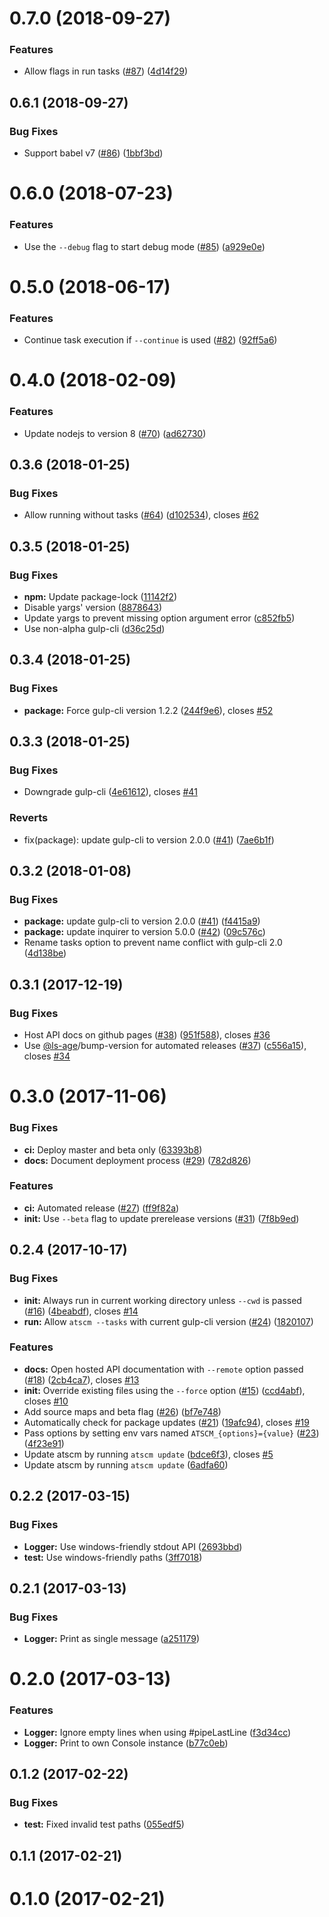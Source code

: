 <a name="0.7.0"></a>
# 0.7.0 (2018-09-27)


### Features

* Allow flags in run tasks ([#87](https://github.com/atSCM/atscm-cli/issues/87)) ([4d14f29](https://github.com/atSCM/atscm-cli/commits/4d14f29))




<a name="0.6.1"></a>
## 0.6.1 (2018-09-27)


### Bug Fixes

* Support babel v7 ([#86](https://github.com/atSCM/atscm-cli/issues/86)) ([1bbf3bd](https://github.com/atSCM/atscm-cli/commits/1bbf3bd))




<a name="0.6.0"></a>
# 0.6.0 (2018-07-23)


### Features

* Use the `--debug` flag to start debug mode ([#85](https://github.com/atSCM/atscm-cli/issues/85)) ([a929e0e](https://github.com/atSCM/atscm-cli/commits/a929e0e))




<a name="0.5.0"></a>
# 0.5.0 (2018-06-17)


### Features

* Continue task execution if `--continue` is used ([#82](https://github.com/atSCM/atscm-cli/issues/82)) ([92ff5a6](https://github.com/atSCM/atscm-cli/commits/92ff5a6))




<a name="0.4.0"></a>
# 0.4.0 (2018-02-09)


### Features

* Update nodejs to version 8 ([#70](https://github.com/atSCM/atscm-cli/issues/70)) ([ad62730](https://github.com/atSCM/atscm-cli/commits/ad62730))




<a name="0.3.6"></a>
## 0.3.6 (2018-01-25)


### Bug Fixes

* Allow running without tasks ([#64](https://github.com/atSCM/atscm-cli/issues/64)) ([d102534](https://github.com/atSCM/atscm-cli/commits/d102534)), closes [#62](https://github.com/atSCM/atscm-cli/issues/62)




<a name="0.3.5"></a>
## 0.3.5 (2018-01-25)


### Bug Fixes

* **npm:** Update package-lock ([11142f2](https://github.com/atSCM/atscm-cli/commits/11142f2))
* Disable yargs' version ([8878643](https://github.com/atSCM/atscm-cli/commits/8878643))
* Update yargs to prevent missing option argument error ([c852fb5](https://github.com/atSCM/atscm-cli/commits/c852fb5))
* Use non-alpha gulp-cli ([d36c25d](https://github.com/atSCM/atscm-cli/commits/d36c25d))




<a name="0.3.4"></a>
## 0.3.4 (2018-01-25)


### Bug Fixes

* **package:** Force gulp-cli version 1.2.2 ([244f9e6](https://github.com/atSCM/atscm-cli/commits/244f9e6)), closes [#52](https://github.com/atSCM/atscm-cli/issues/52)




<a name="0.3.3"></a>
## 0.3.3 (2018-01-25)


### Bug Fixes

* Downgrade gulp-cli ([4e61612](https://github.com/atSCM/atscm-cli/commits/4e61612)), closes [#41](https://github.com/atSCM/atscm-cli/issues/41)


### Reverts

* fix(package): update gulp-cli to version 2.0.0 ([#41](https://github.com/atSCM/atscm-cli/issues/41)) ([7ae6b1f](https://github.com/atSCM/atscm-cli/commits/7ae6b1f))




<a name="0.3.2"></a>
## 0.3.2 (2018-01-08)


### Bug Fixes

* **package:** update gulp-cli to version 2.0.0 ([#41](https://github.com/atSCM/atscm-cli/issues/41)) ([f4415a9](https://github.com/atSCM/atscm-cli/commits/f4415a9))
* **package:** update inquirer to version 5.0.0 ([#42](https://github.com/atSCM/atscm-cli/issues/42)) ([09c576c](https://github.com/atSCM/atscm-cli/commits/09c576c))
* Rename tasks option to prevent name conflict with gulp-cli 2.0 ([4d138be](https://github.com/atSCM/atscm-cli/commits/4d138be))




<a name="0.3.1"></a>
## 0.3.1 (2017-12-19)


### Bug Fixes

* Host API docs on github pages ([#38](https://github.com/atSCM/atscm-cli/issues/38)) ([951f588](https://github.com/atSCM/atscm-cli/commits/951f588)), closes [#36](https://github.com/atSCM/atscm-cli/issues/36)
* Use [@ls-age](https://github.com/ls-age)/bump-version for automated releases ([#37](https://github.com/atSCM/atscm-cli/issues/37)) ([c556a15](https://github.com/atSCM/atscm-cli/commits/c556a15)), closes [#34](https://github.com/atSCM/atscm-cli/issues/34)




<a name="0.3.0"></a>
# 0.3.0 (2017-11-06)


### Bug Fixes

* **ci:** Deploy master and beta only ([63393b8](https://github.com/atSCM/atscm-cli/commits/63393b8))
* **docs:** Document deployment process ([#29](https://github.com/atSCM/atscm-cli/issues/29)) ([782d826](https://github.com/atSCM/atscm-cli/commits/782d826))


### Features

* **ci:** Automated release ([#27](https://github.com/atSCM/atscm-cli/issues/27)) ([ff9f82a](https://github.com/atSCM/atscm-cli/commits/ff9f82a))
* **init:** Use `--beta` flag to update prerelease versions ([#31](https://github.com/atSCM/atscm-cli/issues/31)) ([7f8b9ed](https://github.com/atSCM/atscm-cli/commits/7f8b9ed))




<a name="0.2.4"></a>
## 0.2.4 (2017-10-17)


### Bug Fixes

* **init:** Always run in current working directory unless `--cwd` is passed ([#16](https://github.com/atSCM/atscm-cli/issues/16)) ([4beabdf](https://github.com/atSCM/atscm-cli/commits/4beabdf)), closes [#14](https://github.com/atSCM/atscm-cli/issues/14)
* **run:** Allow `atscm --tasks` with current gulp-cli version ([#24](https://github.com/atSCM/atscm-cli/issues/24)) ([1820107](https://github.com/atSCM/atscm-cli/commits/1820107))


### Features

* **docs:** Open hosted API documentation with `--remote` option passed ([#18](https://github.com/atSCM/atscm-cli/issues/18)) ([2cb4ca7](https://github.com/atSCM/atscm-cli/commits/2cb4ca7)), closes [#13](https://github.com/atSCM/atscm-cli/issues/13)
* **init:** Override existing files using the `--force` option ([#15](https://github.com/atSCM/atscm-cli/issues/15)) ([ccd4abf](https://github.com/atSCM/atscm-cli/commits/ccd4abf)), closes [#10](https://github.com/atSCM/atscm-cli/issues/10)
* Add source maps and beta flag ([#26](https://github.com/atSCM/atscm-cli/issues/26)) ([bf7e748](https://github.com/atSCM/atscm-cli/commits/bf7e748))
* Automatically check for package updates ([#21](https://github.com/atSCM/atscm-cli/issues/21)) ([19afc94](https://github.com/atSCM/atscm-cli/commits/19afc94)), closes [#19](https://github.com/atSCM/atscm-cli/issues/19)
* Pass options by setting env vars named `ATSCM_{options}={value}` ([#23](https://github.com/atSCM/atscm-cli/issues/23)) ([4f23e91](https://github.com/atSCM/atscm-cli/commits/4f23e91))
* Update atscm by running `atscm update` ([bdce6f3](https://github.com/atSCM/atscm-cli/commits/bdce6f3)), closes [#5](https://github.com/atSCM/atscm-cli/issues/5)
* Update atscm by running `atscm update` ([6adfa60](https://github.com/atSCM/atscm-cli/commits/6adfa60))




<a name="0.2.2"></a>
## 0.2.2 (2017-03-15)


### Bug Fixes

* **Logger:** Use windows-friendly stdout API ([2693bbd](https://github.com/atSCM/atscm-cli/commits/2693bbd))
* **test:** Use windows-friendly paths ([3ff7018](https://github.com/atSCM/atscm-cli/commits/3ff7018))




<a name="0.2.1"></a>
## 0.2.1 (2017-03-13)


### Bug Fixes

* **Logger:** Print as single message ([a251179](https://github.com/atSCM/atscm-cli/commits/a251179))




<a name="0.2.0"></a>
# 0.2.0 (2017-03-13)


### Features

* **Logger:** Ignore empty lines when using #pipeLastLine ([f3d34cc](https://github.com/atSCM/atscm-cli/commits/f3d34cc))
* **Logger:** Print to own Console instance ([b77c0eb](https://github.com/atSCM/atscm-cli/commits/b77c0eb))




<a name="0.1.2"></a>
## 0.1.2 (2017-02-22)


### Bug Fixes

* **test:** Fixed invalid test paths ([055edf5](https://github.com/atSCM/atscm-cli/commits/055edf5))




<a name="0.1.1"></a>
## 0.1.1 (2017-02-21)




<a name="0.1.0"></a>
# 0.1.0 (2017-02-21)



